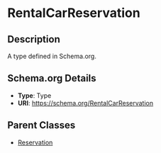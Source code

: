 # RentalCarReservation

## Description
A type defined in Schema.org.

## Schema.org Details
- **Type**: Type
- **URI**: https://schema.org/RentalCarReservation

## Parent Classes
- [Reservation](../Reservation.md)

